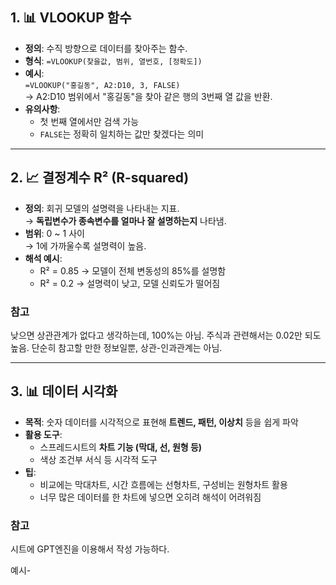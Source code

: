 ## 1. 📊 VLOOKUP 함수
- **정의**: 수직 방향으로 데이터를 찾아주는 함수.
- **형식**: `=VLOOKUP(찾을값, 범위, 열번호, [정확도])`
- **예시**:  
  `=VLOOKUP("홍길동", A2:D10, 3, FALSE)`  
  → A2:D10 범위에서 "홍길동"을 찾아 같은 행의 3번째 열 값을 반환.
- **유의사항**:
  - 첫 번째 열에서만 검색 가능
  - `FALSE`는 정확히 일치하는 값만 찾겠다는 의미

---

## 2. 📈 결정계수 R² (R-squared)
- **정의**: 회귀 모델의 설명력을 나타내는 지표.  
  → **독립변수가 종속변수를 얼마나 잘 설명하는지** 나타냄.
- **범위**: 0 ~ 1 사이  
  → 1에 가까울수록 설명력이 높음.
- **해석 예시**:
  - R² = 0.85 → 모델이 전체 변동성의 85%를 설명함
  - R² = 0.2 → 설명력이 낮고, 모델 신뢰도가 떨어짐

### 참고
낮으면 상관관계가 없다고 생각하는데, 100%는 아님. 
주식과 관련해서는 0.02만 되도 높음.
단순히 참고할 만한 정보일뿐, 상관-인과관계는 아님. 

---

## 3. 📊 데이터 시각화
- **목적**: 숫자 데이터를 시각적으로 표현해 **트렌드, 패턴, 이상치** 등을 쉽게 파악
- **활용 도구**:
  - 스프레드시트의 **차트 기능 (막대, 선, 원형 등)**
  - 색상 조건부 서식 등 시각적 도구
- **팁**:
  - 비교에는 막대차트, 시간 흐름에는 선형차트, 구성비는 원형차트 활용
  - 너무 많은 데이터를 한 차트에 넣으면 오히려 해석이 어려워짐

### 참고
시트에 GPT엔진을 이용해서 작성 가능하다. 

예시-
```GPT_FILL함수 - 예시를 넣고, 채워야 할 것을 보여주면 자동으로 채워준다.